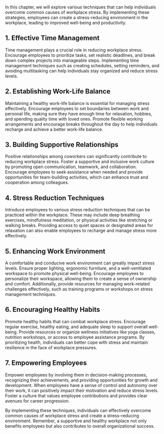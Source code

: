 
In this chapter, we will explore various techniques that can help individuals overcome common causes of workplace stress. By implementing these strategies, employees can create a stress-reducing environment in the workplace, leading to improved well-being and productivity.

## 1\. Effective Time Management

Time management plays a crucial role in reducing workplace stress. Encourage employees to prioritize tasks, set realistic deadlines, and break down complex projects into manageable steps. Implementing time management techniques such as creating schedules, setting reminders, and avoiding multitasking can help individuals stay organized and reduce stress levels.

## 2\. Establishing Work-Life Balance

Maintaining a healthy work-life balance is essential for managing stress effectively. Encourage employees to set boundaries between work and personal life, making sure they have enough time for relaxation, hobbies, and spending quality time with loved ones. Promote flexible working arrangements and encourage breaks throughout the day to help individuals recharge and achieve a better work-life balance.

## 3\. Building Supportive Relationships

Positive relationships among coworkers can significantly contribute to reducing workplace stress. Foster a supportive and inclusive work culture by promoting open communication, teamwork, and collaboration. Encourage employees to seek assistance when needed and provide opportunities for team-building activities, which can enhance trust and cooperation among colleagues.

## 4\. Stress Reduction Techniques

Introduce employees to various stress reduction techniques that can be practiced within the workplace. These may include deep breathing exercises, mindfulness meditation, or physical activities like stretching or walking breaks. Providing access to quiet spaces or designated areas for relaxation can also enable employees to recharge and manage stress more effectively.

## 5\. Enhancing Work Environment

A comfortable and conducive work environment can greatly impact stress levels. Ensure proper lighting, ergonomic furniture, and a well-ventilated workspace to promote physical well-being. Encourage employees to personalize their workspace, allowing them to create a sense of ownership and comfort. Additionally, provide resources for managing work-related challenges effectively, such as training programs or workshops on stress management techniques.

## 6\. Encouraging Healthy Habits

Promote healthy habits that can combat workplace stress. Encourage regular exercise, healthy eating, and adequate sleep to support overall well-being. Provide resources or organize wellness initiatives like yoga classes, nutrition workshops, or access to employee assistance programs. By prioritizing health, individuals can better cope with stress and maintain resilience in the face of workplace pressures.

## 7\. Empowering Employees

Empower employees by involving them in decision-making processes, recognizing their achievements, and providing opportunities for growth and development. When employees have a sense of control and autonomy over their work, it can positively impact their motivation and reduce stress levels. Foster a culture that values employee contributions and provides clear avenues for career progression.

By implementing these techniques, individuals can effectively overcome common causes of workplace stress and create a stress-reducing environment. Remember, a supportive and healthy workplace not only benefits employees but also contributes to overall organizational success.
